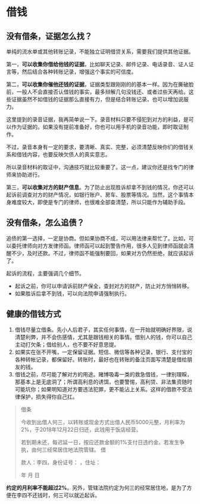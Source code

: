 # 借钱

## 没有借条，证据怎么找？

单纯的流水单或其他转账记录，不能独立证明借贷关系，需要我们提供其他证据。

第一，**可以收集你借给他钱的证据**，比如聊天记录、邮件记录、电话录音、证人证言等，然后结合各种转账记录，增强这个事实的可信度。

 第二，**可以收集你催他还钱的证据**，证据类型跟刚刚的的基本一样。因为在撕破脸前，一般人不会直接否认借钱的事实，最多辩解几句没钱还、或者过些天再给。这些证据虽然不如借钱的证据那么直接有力，但是结合转账记录，也可以增加说服力。

这里提到的录音证据，我再简单说一下。录音材料只要不侵犯到对方的利益，是可以作为证据的。如果没有提前准备好，你也可以用手机的录音功能，即时取证制作。

不过，录音本身有一定的要求，要清晰、真实、完整，必须清楚反映你们的借钱关系和借钱内容，也要反映欠债人的真实意志。

所以录音材料的取证中，沟通技巧就比较重要了。这一点，建议你还是找专门的律师来协助进行。

第三，**可以收集对方的财产信息**。为了防止出现胜诉却拿不到钱的情况，你还可以起诉前调查对方的财产情况，如银行账户、房车、股票等情况。当然，这个事情本身难度较大，即使是专门的律师，也很难全部查清楚，所以只能作为辅助手段。



## 没有借条，怎么追债？

追债的第一选择，一定是协商。但如果协商不成，可以用法律来帮忙了。比如，可以委托律师向对方发律师函。律师函可以起到警告作用，很多人见到律师函就会清醒不少，及时还款。不过，律师函不能强制要回，如果对方仍然拒绝，就应该起诉了。

起诉的流程，主要强调几个细节。

- 起诉之前，你可以申请诉前财产保全，查封对方的财产，防止对方悄悄转移。
- 如果胜诉后拿不到钱，可以向法院申请强制执行。



## 健康的借钱方式

1. 借钱尽量立借条。先小人后君子，其实任何事情，在一开始就明确好界限，说清楚利弊，并不会伤感情，尤其是跟钱相关的事情。借别人的钱，你可以自己主动打欠条；借给别人，也不要不好意思提。
2. 如果实在张不开嘴，一定保留证据。短信、微信等各种记录，银行、支付宝的各种转帐记录，都保留好。转账时，最好也在转账的备注页面写清楚是借给朋友的钱。
3. 借钱之前，尽可能了解对方的用途。赌博吸毒一类的救急借钱，一律别理睬，那基本上是无底洞了；所谓高利息的诱饵，也要警惕，高利贷、非法集资随时可能坑你；如果明知道对方要违法犯罪，更不能沾上关系。这样的借款不受法律保护，损失得你自己扛。

> 借条  
>
> 今收到出借人何三，以转账或现金方式出借人民币5000元整，月利率为2%，于2018年12月22日归还，此钱用于饭店经营。
>
> 若到期未还，每迟延一日，按应还款金额的1%支付日违约金。若发生争执，由何三经常居住地法院管辖。
> 借
>
> 款人：李四，身份证号： ，住址：  
>
> 年 月 日

**约定的月利率不能超过2%**。另外，管辖法院约定为何三的经常居住地，是为了方便在李四不还钱时，何三可以就近起诉。





